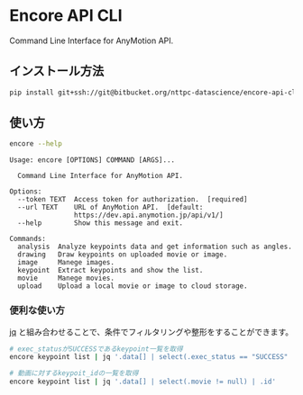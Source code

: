 # Encore API CLI

Command Line Interface for AnyMotion API.

## インストール方法

``` sh
pip install git+ssh://git@bitbucket.org/nttpc-datascience/encore-api-cli.git
```

## 使い方

``` sh
encore --help
```

``` text
Usage: encore [OPTIONS] COMMAND [ARGS]...

  Command Line Interface for AnyMotion API.

Options:
  --token TEXT  Access token for authorization.  [required]
  --url TEXT    URL of AnyMotion API.  [default:
                https://dev.api.anymotion.jp/api/v1/]
  --help        Show this message and exit.

Commands:
  analysis  Analyze keypoints data and get information such as angles.
  drawing   Draw keypoints on uploaded movie or image.
  image     Manege images.
  keypoint  Extract keypoints and show the list.
  movie     Manege movies.
  upload    Upload a local movie or image to cloud storage.
```

### 便利な使い方

[jq](https://stedolan.github.io/jq/) と組み合わせることで、条件でフィルタリングや整形をすることができます。

``` sh
# exec_statusがSUCCESSであるkeypoint一覧を取得
encore keypoint list | jq '.data[] | select(.exec_status == "SUCCESS"  | {id: .id, image: .image, movie: .movie}'

# 動画に対するkeypoit_idの一覧を取得
encore keypoint list | jq '.data[] | select(.movie != null) | .id'
```
